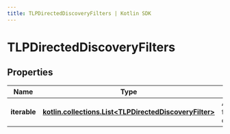 ```yaml
---
title: TLPDirectedDiscoveryFilters | Kotlin SDK
---
```




# TLPDirectedDiscoveryFilters

## Properties
Name | Type | Description | Notes
------------ | ------------- | ------------- | -------------
**iterable** | [**kotlin.collections.List&lt;TLPDirectedDiscoveryFilter&gt;**](TLPDirectedDiscoveryFilter) | Array that contains filters like class/function/loop | 




